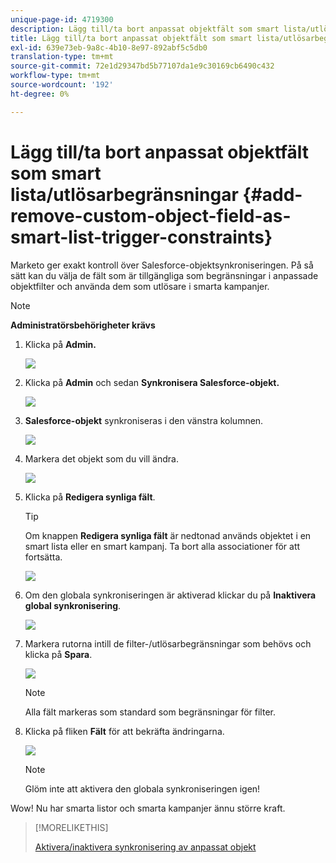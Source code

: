 ```yaml
---
unique-page-id: 4719300
description: Lägg till/ta bort anpassat objektfält som smart lista/utlösarbegränsningar - Marketo Docs - produktdokumentation
title: Lägg till/ta bort anpassat objektfält som smart lista/utlösarbegränsningar
exl-id: 639e73eb-9a8c-4b10-8e97-892abf5c5db0
translation-type: tm+mt
source-git-commit: 72e1d29347bd5b77107da1e9c30169cb6490c432
workflow-type: tm+mt
source-wordcount: '192'
ht-degree: 0%

---
```


# Lägg till/ta bort anpassat objektfält som smart lista/utlösarbegränsningar {#add-remove-custom-object-field-as-smart-list-trigger-constraints}

Marketo ger exakt kontroll över Salesforce-objektsynkroniseringen. På så sätt kan du välja de fält som är tillgängliga som begränsningar i anpassade objektfilter och använda dem som utlösare i smarta kampanjer.

>[!NOTE]
>
>**Administratörsbehörigheter krävs**

1. Klicka på **Admin.**

   ![](assets/image2014-12-10-13-3a9-3a47.png)

1. Klicka på **Admin** och sedan **Synkronisera Salesforce-objekt.**

   ![](assets/image2015-12-11-15-3a11-3a41.png)

1. **Salesforce-objekt** synkroniseras i den vänstra kolumnen.

   ![](assets/image2015-12-11-15-3a15-3a15.png)

1. Markera det objekt som du vill ändra.

   ![](assets/image2014-12-10-13-3a10-3a11.png)

1. Klicka på **Redigera synliga fält**.

   >[!TIP]
   >
   >Om knappen **Redigera synliga fält** är nedtonad används objektet i en smart lista eller en smart kampanj. Ta bort alla associationer för att fortsätta.

   ![](assets/image2014-12-10-13-3a10-3a25.png)

1. Om den globala synkroniseringen är aktiverad klickar du på **Inaktivera global synkronisering**.

   ![](assets/image2014-12-10-13-3a10-3a36.png)

1. Markera rutorna intill de filter-/utlösarbegränsningar som behövs och klicka på **Spara**.

   ![](assets/image2014-12-10-13-3a10-3a47.png)

   >[!NOTE]
   >
   >Alla fält markeras som standard som begränsningar för filter.

1. Klicka på fliken **Fält** för att bekräfta ändringarna.

   ![](assets/image2014-12-10-13-3a10-3a56.png)

   >[!NOTE]
   >
   >Glöm inte att aktivera den globala synkroniseringen igen!

Wow! Nu har smarta listor och smarta kampanjer ännu större kraft.

>[!MORELIKETHIS]
>
>[Aktivera/inaktivera synkronisering av anpassat objekt](/help/marketo/product-docs/crm-sync/salesforce-sync/setup/optional-steps/enable-disable-custom-object-sync.md)

